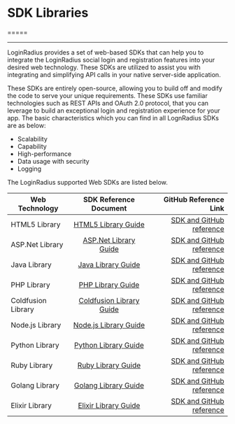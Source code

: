 # SDK Libraries
=====

-----

LoginRadius provides a set of web-based SDKs that can help you to integrate the LoginRadius social login and registration features into your desired web technology. These SDKs are utilized to assist you with integrating and simplifying API calls in your native server-side application. 

These SDKs are entirely open-source, allowing you to build off and modify the code to serve your unique requirements. These SDKs use familiar technologies such as REST APIs and OAuth 2.0 protocol, that you can leverage to build an exceptional login and registration experience for your app. The basic characteristics which you can find in all LognRadius SDKs are as below:

- Scalability
- Capability
- High-performance
- Data usage with security
- Logging


The LoginRadius supported Web SDKs are listed below.

| Web Technology|  SDK Reference Document |  GitHub Reference Link|
|----------|:-------------:|------:|
| HTML5 Library|  [HTML5 Library Guide](https://www.loginradius.com/docs/api/v2/deployment/sdk-libraries/html5-library) | [SDK and GitHub reference](https://github.com/LoginRadius/html5-sdk) |
| ASP.Net Library|  [ASP.Net Library Guide](https://www.loginradius.com/docs/api/v2/sdk-libraries/aspnet) | [SDK and GitHub reference](https://github.com/LoginRadius/dot-net-sdk) |
| Java Library|  [Java Library Guide](https://www.loginradius.com/docs/api/v2/sdk-libraries/java-library) | [SDK and GitHub reference](https://github.com/LoginRadius/java-sdk) |
| PHP Library |  [PHP Library Guide](https://www.loginradius.com/docs/api/v2/sdk-libraries/php) | [SDK and GitHub reference](https://github.com/LoginRadius/php-sdk)|
| Coldfusion Library|  [Coldfusion Library Guide](https://www.loginradius.com/docs/api/v2/deployment/sdk-libraries/coldfusion-library) | [SDK and GitHub reference](https://github.com/LoginRadius/coldfusion-sdk)|
| Node.js Library|  [Node.js Library Guide](https://www.loginradius.com/docs/api/v2/sdk-libraries/nodejs) | [SDK and GitHub reference](https://github.com/LoginRadius/node-js-sdk) |
| Python Library|  [Python Library Guide](https://www.loginradius.com/docs/api/v2/sdk-libraries/python) | [SDK and GitHub reference](https://github.com/LoginRadius/python-sdk) |
| Ruby Library|  [Ruby Library Guide](https://www.loginradius.com/docs/api/v2/deployment/sdk-libraries/ruby-library) | [SDK and GitHub reference](https://github.com/LoginRadius/ruby-on-rails-sdk) |
| Golang Library|  [Golang Library Guide](https://www.loginradius.com/docs/api/v2/deployment/sdk-libraries/golang-library) | [SDK and GitHub reference](https://github.com/LoginRadius/go-sdk)|
| Elixir Library|  [Elixir Library Guide](https://www.loginradius.com/docs/api/v2/deployment/sdk-libraries/elixir-library) | [SDK and GitHub reference](https://github.com/LoginRadius/elixir-sdk)|

